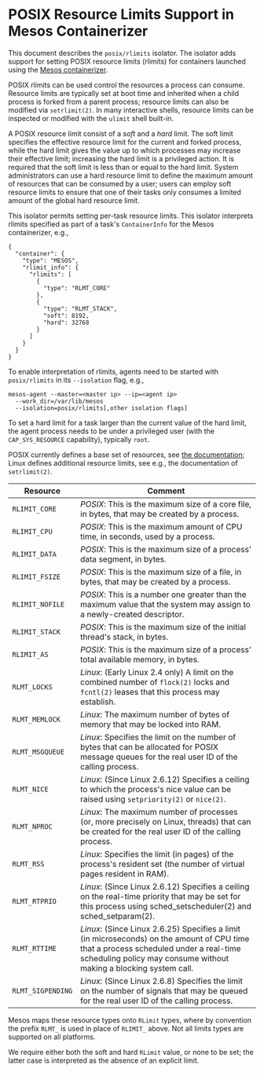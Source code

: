 # POSIX Resource Limits Support in Mesos Containerizer

This document describes the `posix/rlimits` isolator. The isolator adds support
for setting POSIX resource limits (rlimits) for containers launched using the
[Mesos containerizer](mesos-containerizer.md).

POSIX rlimits can be used control the resources a process can consume.  Resource
limits are typically set at boot time and inherited when a child process is
forked from a parent process; resource limits can also be modified via
`setrlimit(2)`.  In many interactive shells, resource limits can be inspected or
modified with the `ulimit` shell built-in.

A POSIX resource limit consist of a _soft_ and a _hard_ limit. The soft limit
specifies the effective resource limit for the current and forked process, while
the hard limit gives the value up to which processes may increase their
effective limit; increasing the hard limit is a privileged action. It is
required that the soft limit is less than or equal to the hard limit.
System administrators can use a hard resource limit to define the maximum amount
of resources that can be consumed by a user; users can employ soft resource
limits to ensure that one of their tasks only consumes a limited amount of the
global hard resource limit.

This isolator permits setting per-task resource limits. This isolator interprets
rlimits specified as part of a task's `ContainerInfo` for the Mesos
containerizer, e.g.,
```{.json}
{
  "container": {
    "type": "MESOS",
    "rlimit_info": {
      "rlimits": [
        {
          "type": "RLMT_CORE"
        },
        {
          "type": "RLMT_STACK",
          "soft": 8192,
          "hard": 32768
        }
      ]
    }
  }
}
```

To enable interpretation of rlimits, agents need to
be started with `posix/rlimits` in its `--isolation` flag, e.g.,

```{.console}
mesos-agent --master=<master ip> --ip=<agent ip>
  --work_dir=/var/lib/mesos
  --isolation=posix/rlimits[,other isolation flags]
```

To set a hard limit for a task larger than the current value of the hard limit,
the agent process needs to be under a privileged user (with the
`CAP_SYS_RESOURCE` capability), typically `root`.

POSIX currently defines a base set of resources, see
[the documentation](http://pubs.opengroup.org/onlinepubs/009695399/functions/getrlimit.html);
Linux defines additional resource limits, see e.g., the documentation of
`setrlimit(2)`.

Resource          | Comment
----------------- | ------
`RLIMIT_CORE`     | _POSIX_: This is the maximum size of a core file, in bytes, that may be created by a process.
`RLIMIT_CPU`      | _POSIX_: This is the maximum amount of CPU time, in seconds, used by a process.
`RLIMIT_DATA`     | _POSIX_: This is the maximum size of a process' data segment, in bytes.
`RLIMIT_FSIZE`    | _POSIX_: This is the maximum size of a file, in bytes, that may be created by a process.
`RLIMIT_NOFILE`   | _POSIX_: This is a number one greater than the maximum value that the system may assign to a newly-created descriptor.
`RLIMIT_STACK`    | _POSIX_: This is the maximum size of the initial thread's stack, in bytes.
`RLIMIT_AS`       | _POSIX_: This is the maximum size of a process' total available memory, in bytes.
`RLMT_LOCKS`      | _Linux_: (Early Linux 2.4 only) A limit on the combined number of `flock(2)` locks and `fcntl(2)` leases that this process may establish.
`RLMT_MEMLOCK`    | _Linux_: The maximum number of bytes of memory that may be locked into RAM.
`RLMT_MSGQUEUE`   | _Linux_: Specifies the limit on the number of bytes that can be allocated for POSIX message queues for the real user ID of the calling process.
`RLMT_NICE`       | _Linux_: (Since Linux 2.6.12) Specifies a ceiling to which the process's nice value can be raised using `setpriority(2)` or `nice(2)`.
`RLMT_NPROC`      | _Linux_: The maximum number of processes (or, more precisely on Linux, threads) that can be created for the real user ID of the calling process.
`RLMT_RSS`        | _Linux_: Specifies the limit (in pages) of the process's resident set (the number of virtual pages resident in RAM).
`RLMT_RTPRIO`     | _Linux_: (Since Linux 2.6.12) Specifies a ceiling on the real-time priority that may be set for this process using sched_setscheduler(2) and sched_setparam(2).
`RLMT_RTTIME`     | _Linux_: (Since Linux 2.6.25) Specifies a limit (in microseconds) on the amount of CPU time that a process scheduled under a real-time scheduling policy may consume without making a blocking system call.
`RLMT_SIGPENDING` | _Linux_: (Since Linux 2.6.8) Specifies the limit on the number of signals that may be queued for the real user ID of the calling process.

Mesos maps these resource types onto `RLimit` types, where by convention the
prefix `RLMT_` is used in place of `RLIMIT_` above. Not all limits types are
supported on all platforms.

We require either both the soft and hard `RLimit` value, or none to be
set; the latter case is interpreted as the absence of an explicit limit.
